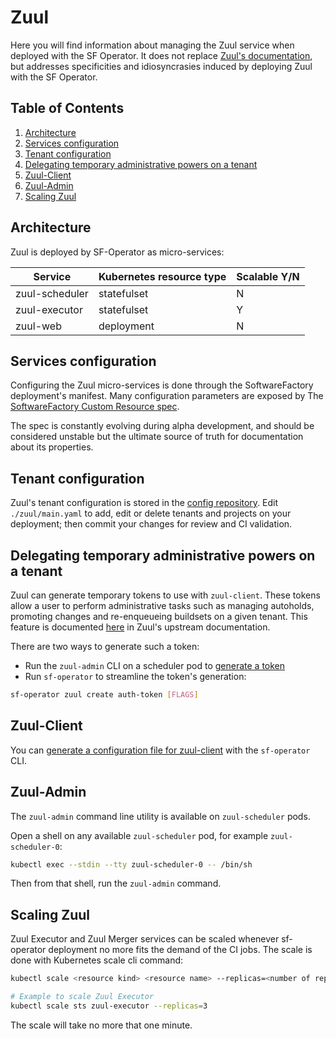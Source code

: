 # Zuul

Here you will find information about managing the Zuul service when deployed with the SF Operator.
It does not replace [Zuul's documentation](https://zuul-ci.org/docs/zuul/latest/),
but addresses specificities and idiosyncrasies induced by deploying Zuul with the SF Operator.

## Table of Contents

1. [Architecture](#architecture)
1. [Services configuration](#services-configuration)
1. [Tenant configuration](#tenant-configuration)
1. [Delegating temporary administrative powers on a tenant](#delegating-temporary-administrative-powers-on-a-tenant)
1. [Zuul-Client](#zuul-client)
1. [Zuul-Admin](#zuul-admin)
1. [Scaling Zuul](#scaling-zuul)

## Architecture

Zuul is deployed by SF-Operator as micro-services:

| Service | Kubernetes resource type | Scalable Y/N |
|---------|--------------------------|-------------|
| zuul-scheduler | statefulset | N |
| zuul-executor | statefulset | Y |
| zuul-web | deployment | N |

## Services configuration

Configuring the Zuul micro-services is done through the SoftwareFactory deployment's manifest. Many configuration parameters are exposed by The [SoftwareFactory Custom Resource spec](./../../config/crd/bases/sf.softwarefactory-project.io_softwarefactories.yaml).

The spec is constantly evolving during alpha development, and should be considered
unstable but the ultimate source of truth for documentation about its properties.

## Tenant configuration

Zuul's tenant configuration is stored in the [config repository](./config_repository.md). Edit `./zuul/main.yaml` to add, edit or delete tenants and projects on your
deployment; then commit your changes for review and CI validation.

## Delegating temporary administrative powers on a tenant

Zuul can generate temporary tokens to use with `zuul-client`. These tokens allow
a user to perform administrative tasks such as managing autoholds, promoting changes
 and re-enqueueing buildsets on a given tenant. This feature is documented [here](https://zuul-ci.org/docs/zuul/latest/client.html#create-auth-token) in
 Zuul's upstream documentation.

There are two ways to generate such a token:

* Run the `zuul-admin` CLI on a scheduler pod to [generate a token](#zuul-admin)
* Run `sf-operator` to streamline the token's generation:

 ```bash
 sf-operator zuul create auth-token [FLAGS]
 ```

## Zuul-Client

You can [generate a configuration file for zuul-client](../reference/cli/index.md#create-client-config) with the `sf-operator` CLI.

## Zuul-Admin

The `zuul-admin` command line utility is available on `zuul-scheduler` pods.

Open a shell on any available `zuul-scheduler` pod, for example `zuul-scheduler-0`:

```sh
kubectl exec --stdin --tty zuul-scheduler-0 -- /bin/sh
```

Then from that shell, run the `zuul-admin` command.

## Scaling Zuul

Zuul Executor and Zuul Merger services can be scaled whenever sf-operator deployment
no more fits the demand of the CI jobs.
The scale is done with Kubernetes scale cli command:
```bash
kubectl scale <resource kind> <resource name> --replicas=<number of replicas>

# Example to scale Zuul Executor
kubectl scale sts zuul-executor --replicas=3
```
The scale will take no more that one minute.
